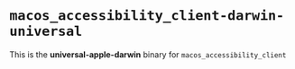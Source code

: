 # `macos_accessibility_client-darwin-universal`

This is the **universal-apple-darwin** binary for `macos_accessibility_client`
